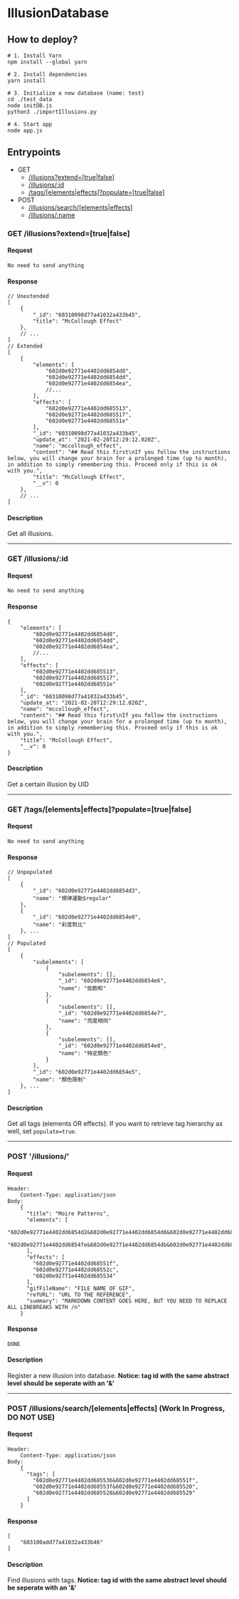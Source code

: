 # IllusionDatabase
## How to deploy?
```bash=
# 1. Install Yarn
npm install --global yarn

# 2. Install dependencies
yarn install

# 3. Initialize a new database (name: test)
cd ./test_data
node initDB.js
python3 ./importIllusions.py

# 4. Start app
node app.js
```
## Entrypoints
* GET
    * [/illusions?extend=[true|false]](#GET-illusionsextendtruefalse)
    * [/illusions/:id](#GET-illusionsid)
    * [/tags/[elements|effects]?populate=[true|false]](#GET-tagselementseffectspopulatetruefalse)
* POST
    * [/illusions/search/\[elements|effects\]](#POST-illusionssearchelementseffects)
    * [/illusions/:name](#POST-illusionsname)
### GET /illusions?extend=\[true|false\]
#### Request
```
No need to send anything
```
#### Response
```javascript=
// Unextended
[
    {
        "_id": "60310098d77a41032a433b45",
        "title": "McCollough Effect"
    },
    // ...
]
// Extended
[
    {
        "elements": [
            "602d0e92771e4402dd6854d8",
            "602d0e92771e4402dd6854dd",
            "602d0e92771e4402dd6854ea",
            //...
        ],
        "effects": [
            "602d0e92771e4402dd685513",
            "602d0e92771e4402dd685517",
            "602d0e92771e4402dd68551e"
        ],
        "_id": "60310098d77a41032a433b45",
        "update_at": "2021-02-20T12:29:12.020Z",
        "name": "mccollough_effect",
        "content": "## Read this first\nIf you follow the instructions below, you will change your brain for a prolonged time (up to month), in addition to simply remembering this. Proceed only if this is ok with you.",
        "title": "McCollough Effect",
        "__v": 0
    }, 
    // ...
]
```
#### Description
Get all illusions.


---

### GET /illusions/:id
#### Request
```
No need to send anything
```
#### Response
```javascript=
{
    "elements": [
        "602d0e92771e4402dd6854d8",
        "602d0e92771e4402dd6854dd",
        "602d0e92771e4402dd6854ea",
        //...
    ],
    "effects": [
        "602d0e92771e4402dd685513",
        "602d0e92771e4402dd685517",
        "602d0e92771e4402dd68551e"
    ],
    "_id": "60310098d77a41032a433b45",
    "update_at": "2021-02-20T12:29:12.020Z",
    "name": "mccollough_effect",
    "content": "## Read this first\nIf you follow the instructions below, you will change your brain for a prolonged time (up to month), in addition to simply remembering this. Proceed only if this is ok with you.",
    "title": "McCollough Effect",
    "__v": 0
}
```
#### Description
Get a certain illusion by UID

---
### GET /tags/\[elements|effects\]?populate=\[true|false\]
#### Request
```
No need to send anything
```
#### Response
```javascript=
// Unpopulated
[
    {
        "_id": "602d0e92771e4402dd6854d3",
        "name": "規律運動$regular"
    },
    {
        "_id": "602d0e92771e4402dd6854e0",
        "name": "彩度對比"
    }, ...
]
// Populated
[
    {
        "subelements": [
            {
                "subelements": [],
                "_id": "602d0e92771e4402dd6854e6",
                "name": "低飽和"
            },
            {
                "subelements": [],
                "_id": "602d0e92771e4402dd6854e7",
                "name": "亮度相同"
            },
            {
                "subelements": [],
                "_id": "602d0e92771e4402dd6854e8",
                "name": "特定顏色"
            }
        ],
        "_id": "602d0e92771e4402dd6854e5",
        "name": "顏色限制"
    }, ...
]
```
#### Description
Get all tags (elements OR effects).
If you want to retrieve tag hierarchy as well, set `populate=true`.

---

### POST '/illusions/'
#### Request
```
Header:
    Content-Type: application/json
Body:
    {
      "title": "Moire Patterns",
      "elements": [
        "602d0e92771e4402dd6854d2&602d0e92771e4402dd6854d8&602d0e92771e4402dd6854ea&602d0e92771e4402dd6854f3&602d0e92771e4402dd685501",
        "602d0e92771e4402dd6854fe&602d0e92771e4402dd6854db&602d0e92771e4402dd6854f4&602d0e92771e4402dd685505&602d0e92771e4402dd685508"
      ],
      "effects": [
        "602d0e92771e4402dd68551f",
        "602d0e92771e4402dd68552c",
        "602d0e92771e4402dd685534"
      ],
      "gifFileName": "FILE NAME OF GIF",
      "refURL": "URL TO THE REFERENCE",
      "summary": "MARKDOWN CONTENT GOES HERE, BUT YOU NEED TO REPLACE ALL LINEBREAKS WITH /n"
    }
```
#### Response
```
DONE
```
#### Description
Register a new illusion into database. 
**Notice: tag id with the same abstract level should be seperate with an '&'** 

---

### POST /illusions/search/\[elements|effects\] (Work In Progress, DO NOT USE)
#### Request
```
Header:
    Content-Type: application/json
Body:
    {
      "tags": [
        "602d0e92771e4402dd685536&602d0e92771e4402dd68551f",
        "602d0e92771e4402dd68553f&602d0e92771e4402dd685520",
        "602d0e92771e4402dd685528&602d0e92771e4402dd685529"
      ]
    }
```
#### Response
```javascript=
[
    "603100add77a41032a433b46"
]
```
#### Description
Find illusions with tags.
**Notice: tag id with the same abstract level should be seperate with an '&'** 